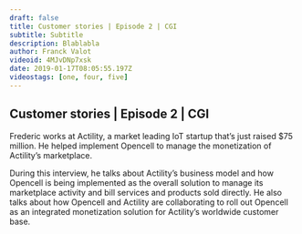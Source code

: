 ```yaml
---
draft: false
title: Customer stories | Episode 2 | CGI
subtitle: Subtitle
description: Blablabla
author: Franck Valot
videoid: 4MJvDNp7xsk
date: 2019-01-17T08:05:55.197Z
videostags: [one, four, five]
---
```


## Customer stories | Episode 2 | CGI

Frederic works at Actility, a market leading IoT startup that’s just raised $75 million. He helped implement Opencell to manage the monetization of Actility’s marketplace.

During this interview, he talks about Actility’s business model and how Opencell is being implemented as the overall solution to manage its marketplace activity and bill services and products sold directly. He also talks about how Opencell and Actility are collaborating to roll out Opencell as an integrated monetization solution for Actility’s worldwide customer base.
